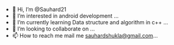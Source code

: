 - 👋 Hi, I’m @Sauhard21
- 👀 I’m interested in android development  ...
- 🌱 I’m currently learning Data structure and algorithm in c++ ...
- 💞️ I’m looking to collaborate on ...
- 📫 How to reach me mail me sauhardshukla@gmail.com...

<!---
Sauhard21/Sauhard21 is a ✨ special ✨ repository because its `README.md` (this file) appears on your GitHub profile.
You can click the Preview link to take a look at your changes.
--->
